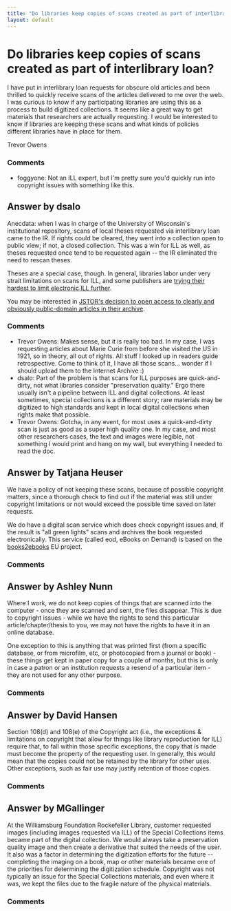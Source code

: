 ```yaml
---
title: "Do libraries keep copies of scans created as part of interlibrary loan?"
layout: default
---
```

Do libraries keep copies of scans created as part of interlibrary loan?
=====================
I have put in interlibrary loan requests for obscure old articles and
been thrilled to quickly receive scans of the articles delivered to me
over the web. I was curious to know if any participating libraries are
using this as a process to build digitized collections. It seems like a
great way to get materials that researchers are actually requesting. I
would be interested to know if libraries are keeping these scans and
what kinds of policies different libraries have in place for them.

Trevor Owens

### Comments ###
* foggyone: Not an ILL expert, but I'm pretty sure you'd quickly run into copyright
issues with something like this.


Answer by dsalo
----------------
Anecdata: when I was in charge of the University of Wisconsin's
institutional repository, scans of local theses requested via
interlibrary loan came to the IR. If rights could be cleared, they went
into a collection open to public view; if not, a closed collection. This
was a win for ILL as well, as theses requested once tend to be requested
again -- the IR eliminated the need to rescan theses.

Theses are a special case, though. In general, libraries labor under
very strait limitations on scans for ILL, and some publishers are
[trying their hardest to limit electronic ILL
further](http://www.libraryjournal.com/lj/home/891002-264/research_libraries_publishers_stake_out.html.csp).

You may be interested in [JSTOR's decision to open access to clearly and
obviously public-domain articles in their
archive](http://www.libraryjournal.com/lj/home/891947-264/jstor_announces_free_access_to.html.csp).

### Comments ###
* Trevor Owens: Makes sense, but it is really too bad. In my case, I was requesting
articles about Marie Curie from before she visited the US in 1921, so in
theory, all out of rights. All stuff I looked up in readers guide
retrospective. Come to think of it, I have all those scans... wonder if
I should upload them to the Internet Archive :)
* dsalo: Part of the problem is that scans for ILL purposes are quick-and-dirty,
not what libraries consider "preservation quality." Ergo there usually
isn't a pipeline between ILL and digital collections. At least
sometimes, special collections is a different story; rare materials may
be digitized to high standards and kept in local digital collections
when rights make that possible.
* Trevor Owens: Gotcha, in any event, for most uses a quick-and-dirty scan is just as
good as a super high quality one. In my case, and most other researchers
cases, the text and images were legible, not something I would print and
hang on my wall, but everything I needed to read the doc.

Answer by Tatjana Heuser
----------------
We have a policy of not keeping these scans, because of possible
copyright matters, since a thorough check to find out if the material
was still under copyright limitations or not would exceed the possible
time saved on later requests.

We do have a digital scan service which does check copyright issues and,
if the result is "all green lights" scans and archives the book
requested electronically. This service (called eod, eBooks on Demand) is
based on the [books2ebooks](http://books2ebooks.eu) EU project.

### Comments ###

Answer by Ashley Nunn
----------------
Where I work, we do not keep copies of things that are scanned into the
computer - once they are scanned and sent, the files disappear. This is
due to copyright issues - while we have the rights to send this
particular article/chapter/thesis to you, we may not have the rights to
have it in an online database.

One exception to this is anything that was printed first (from a
specific database, or from microfilm, etc, or photocopied from a journal
or book) - these things get kept in paper copy for a couple of months,
but this is only in case a patron or an institution requests a resend of
a particular item - they are not used for any other purpose.

### Comments ###

Answer by David Hansen
----------------
Section 108(d) and 108(e) of the Copyright act (i.e., the exceptions &
limitations on copyright that allow for things like library reproduction
for ILL) require that, to fall within those specific exceptions, the
copy that is made must become the property of the requesting user. In
generally, this would mean that the copies could not be retained by the
library for other uses. Other exceptions, such as fair use may justify
retention of those copies.

### Comments ###

Answer by MGallinger
----------------
At the Williamsburg Foundation Rockefeller Library, customer requested
images (including images requested via ILL) of the Special Collections
items became part of the digital collection. We would always take a
preservation quality image and then create a derivative that suited the
needs of the user. It also was a factor in determining the digitization
efforts for the future -- completing the imaging on a book, map or other
materials became one of the priorities for determining the digitization
schedule. Copyright was not typically an issue for the Special
Collections materials, and even where it was, we kept the files due to
the fragile nature of the physical materials.

### Comments ###


